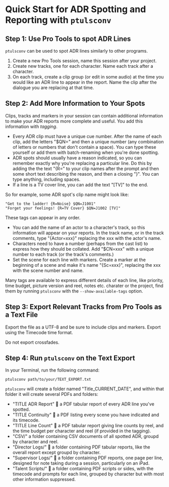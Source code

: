 # Quick Start for ADR Spotting and Reporting with `ptulsconv`

## Step 1: Use Pro Tools to spot ADR Lines

`ptulsconv` can be used to spot ADR lines similarly to other programs.

1. Create a new Pro Tools session, name this session after your project.
1. Create new tracks, one for each character. Name each track after a 
   character.
1. On each track, create a clip group (or edit in some audio) at the time you 
   would like an ADR line to appear in the report. Name the clip after the 
   dialogue you are replacing at that time.


## Step 2: Add More Information to Your Spots

Clips, tracks and markers in your session can contain additional information 
to make your ADR reports more complete and useful. You add this information 
with *tagging*.

- Every ADR clip must have a unique cue number. After the name of each clip,
  add the letters "$QN=" and then a unique number (any combination of letters 
  or numbers that don't contain a space). You can type these yourself or add 
  them with batch-renaming when you're done spotting.
- ADR spots should usually have a reason indicated, so you can remember exactly
  why you're replacing a particular line. Do this by adding the the text "{R="
  to your clip names after the prompt and then some short text describing the 
  reason, and then a closing "}". You can type anything, including spaces.
- If a line is a TV cover line, you can add the text "[TV]" to the end.

So for example, some ADR spot's clip name might look like:

    "Get to the ladder! {R=Noise} $QN=J1001"
    "Forget your feelings! {R=TV Cover} $QN=J1002 [TV]"

These tags can appear in any order.

- You can add the name of an actor to a character's track, so this information
  will appear on your reports. In the track name, or in the track comments,
  type "{Actor=xxx}" replacing the xxx with the actor's name.
- Characters need to have a number (perhaps from the cast list) to express how
  they should be collated. Add "$CN=xxx" with a unique number to each track (or
  the track's comments.)
- Set the scene for each line with markers. Create a marker at the beginning of 
  a scene and make it's name "{Sc=xxx}", replacing the xxx with the scene 
  number and name.

Many tags are available to express different details of each line, like 
priority, time budget, picture version and reel, notes etc. charater or the 
project, find them by running `ptulsconv` with the `--show-available-tags`
option.


## Step 3: Export Relevant Tracks from Pro Tools as a Text File

Export the file as a UTF-8 and be sure to include clips and markers. Export 
using the Timecode time format.

Do not export crossfades.


## Step 4: Run `ptulsconv` on the Text Export

In your Terminal, run the following command:

    ptulsconv path/to/your/TEXT_EXPORT.txt

`ptulsconv` will create a folder named "Title_CURRENT_DATE", and within that 
folder it will create several PDFs and folders:

- "TITLE ADR Report" 📄 a PDF tabular report of every ADR line you've spotted.
- "TITLE Continuity" 📄 a PDF listing every scene you have indicated and its 
  timecode.
- "TITLE Line Count" 📄 a PDF tabular report giving line counts by reel, and the
  time budget per character and reel (if provided in the tagging).
- "CSV/" a folder containing CSV documents of all spotted ADR, groupd by 
  character and reel.
- "Director Logs/" 📁 a folder containing PDF tabular reports, like the overall
  report except groupd by character.
- "Supervisor Logs/" 📁 a folder containing PDF reports, one page per line, 
  designed for note taking during a session, particularly on an iPad.
- "Talent Scripts/" 📁 a folder containing PDF scripts or sides, with the timecode
  and prompts for each line, grouped by character but with most other 
  information suppressed.


